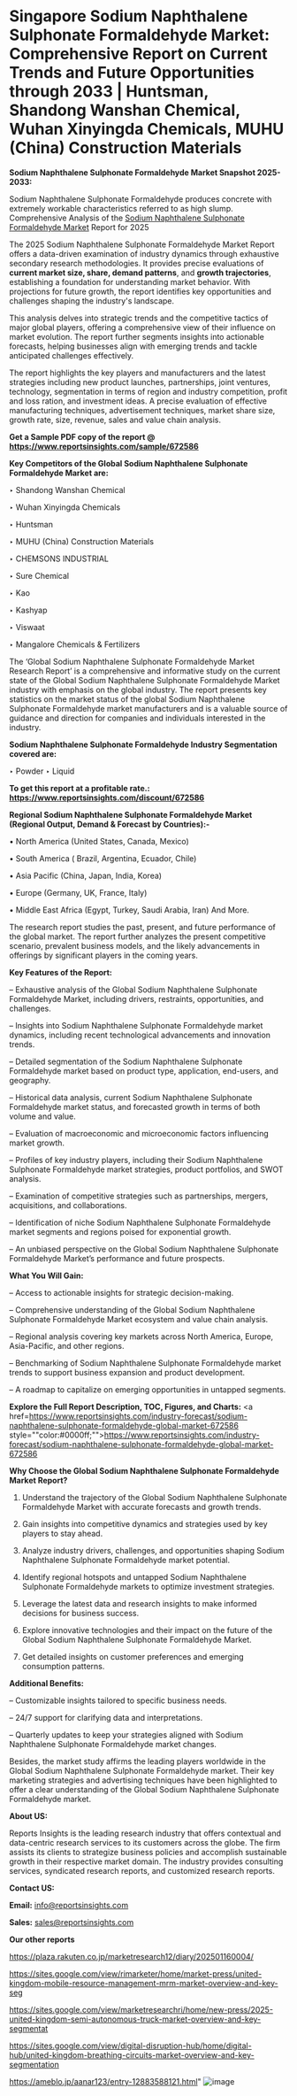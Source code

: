 # Singapore Sodium Naphthalene Sulphonate Formaldehyde Market: Comprehensive Report on Current Trends and Future Opportunities through 2033 | Huntsman, Shandong Wanshan Chemical, Wuhan Xinyingda Chemicals, MUHU (China) Construction Materials

<strong>Sodium Naphthalene Sulphonate Formaldehyde Market Snapshot 2025-2033:</strong>

Sodium Naphthalene Sulphonate Formaldehyde produces concrete with extremely workable characteristics referred to as high slump. Comprehensive Analysis of the <a href=https://www.reportsinsights.com/sample/672586>Sodium Naphthalene Sulphonate Formaldehyde Market</a> Report for 2025

The 2025 Sodium Naphthalene Sulphonate Formaldehyde Market Report offers a data-driven examination of industry dynamics through exhaustive secondary research methodologies. It provides precise evaluations of <strong>current market size, share, demand patterns</strong>, and <strong>growth trajectories</strong>, establishing a foundation for understanding market behavior. With projections for future growth, the report identifies key opportunities and challenges shaping the industry's landscape.

This analysis delves into strategic trends and the competitive tactics of major global players, offering a comprehensive view of their influence on market evolution. The report further segments insights into actionable forecasts, helping businesses align with emerging trends and tackle anticipated challenges effectively.

The report highlights the key players and manufacturers and the latest strategies including new product launches, partnerships, joint ventures, technology, segmentation in terms of region and industry competition, profit and loss ration, and investment ideas. A precise evaluation of effective manufacturing techniques, advertisement techniques, market share size, growth rate, size, revenue, sales and value chain analysis.

<strong>Get a Sample PDF copy of the report @ <a href=https://www.reportsinsights.com/sample/672586 style=color:#0000ff;>https://www.reportsinsights.com/sample/672586</a></strong>

<strong>Key Competitors of the Global Sodium Naphthalene Sulphonate Formaldehyde Market are:</strong>

‣ Shandong Wanshan Chemical

‣ Wuhan Xinyingda Chemicals

‣ Huntsman

‣ MUHU (China) Construction Materials

‣ CHEMSONS INDUSTRIAL

‣ Sure Chemical

‣ Kao

‣ Kashyap

‣ Viswaat

‣ Mangalore Chemicals & Fertilizers

The ‘Global Sodium Naphthalene Sulphonate Formaldehyde Market Research Report’ is a comprehensive and informative study on the current state of the Global Sodium Naphthalene Sulphonate Formaldehyde Market industry with emphasis on the global industry. The report presents key statistics on the market status of the global Sodium Naphthalene Sulphonate Formaldehyde market manufacturers and is a valuable source of guidance and direction for companies and individuals interested in the industry.

<strong>Sodium Naphthalene Sulphonate Formaldehyde Industry Segmentation covered are:</strong>

‣ Powder
‣ Liquid

<strong>To get this report at a profitable rate.: <a href=https://www.reportsinsights.com/discount/672586 style=color:#0000ff;>https://www.reportsinsights.com/discount/672586</a></strong>

<strong>Regional Sodium Naphthalene Sulphonate Formaldehyde Market (Regional Output, Demand &amp; Forecast by Countries):-</strong>

• North America (United States, Canada, Mexico)

• South America ( Brazil, Argentina, Ecuador, Chile)

• Asia Pacific (China, Japan, India, Korea)

• Europe (Germany, UK, France, Italy)

• Middle East Africa (Egypt, Turkey, Saudi Arabia, Iran) And More.

The research report studies the past, present, and future performance of the global market. The report further analyzes the present competitive scenario, prevalent business models, and the likely advancements in offerings by significant players in the coming years.

<strong>Key Features of the Report:</strong>

– Exhaustive analysis of the Global Sodium Naphthalene Sulphonate Formaldehyde Market, including drivers, restraints, opportunities, and challenges.

– Insights into Sodium Naphthalene Sulphonate Formaldehyde market dynamics, including recent technological advancements and innovation trends.

– Detailed segmentation of the Sodium Naphthalene Sulphonate Formaldehyde market based on product type, application, end-users, and geography.

– Historical data analysis, current Sodium Naphthalene Sulphonate Formaldehyde market status, and forecasted growth in terms of both volume and value.

– Evaluation of macroeconomic and microeconomic factors influencing market growth.

– Profiles of key industry players, including their Sodium Naphthalene Sulphonate Formaldehyde market strategies, product portfolios, and SWOT analysis.

– Examination of competitive strategies such as partnerships, mergers, acquisitions, and collaborations.

– Identification of niche Sodium Naphthalene Sulphonate Formaldehyde market segments and regions poised for exponential growth.

– An unbiased perspective on the Global Sodium Naphthalene Sulphonate Formaldehyde Market’s performance and future prospects.

<strong>What You Will Gain:</strong>

– Access to actionable insights for strategic decision-making.

– Comprehensive understanding of the Global Sodium Naphthalene Sulphonate Formaldehyde Market ecosystem and value chain analysis.

– Regional analysis covering key markets across North America, Europe, Asia-Pacific, and other regions.

– Benchmarking of Sodium Naphthalene Sulphonate Formaldehyde market trends to support business expansion and product development.

– A roadmap to capitalize on emerging opportunities in untapped segments.

<strong>Explore the Full Report Description, TOC, Figures, and Charts:</strong>
<a href=https://www.reportsinsights.com/industry-forecast/sodium-naphthalene-sulphonate-formaldehyde-global-market-672586 style=""color:#0000ff;"">https://www.reportsinsights.com/industry-forecast/sodium-naphthalene-sulphonate-formaldehyde-global-market-672586</a>

<strong>Why Choose the Global Sodium Naphthalene Sulphonate Formaldehyde Market Report?</strong>

1. Understand the trajectory of the Global Sodium Naphthalene Sulphonate Formaldehyde Market with accurate forecasts and growth trends.

2. Gain insights into competitive dynamics and strategies used by key players to stay ahead.

3. Analyze industry drivers, challenges, and opportunities shaping Sodium Naphthalene Sulphonate Formaldehyde market potential.

4. Identify regional hotspots and untapped Sodium Naphthalene Sulphonate Formaldehyde markets to optimize investment strategies.

5. Leverage the latest data and research insights to make informed decisions for business success.

6. Explore innovative technologies and their impact on the future of the Global Sodium Naphthalene Sulphonate Formaldehyde Market.

7. Get detailed insights on customer preferences and emerging consumption patterns.

<strong>Additional Benefits:</strong>

– Customizable insights tailored to specific business needs.

– 24/7 support for clarifying data and interpretations.

– Quarterly updates to keep your strategies aligned with Sodium Naphthalene Sulphonate Formaldehyde market changes.

Besides, the market study affirms the leading players worldwide in the Global Sodium Naphthalene Sulphonate Formaldehyde market. Their key marketing strategies and advertising techniques have been highlighted to offer a clear understanding of the Global Sodium Naphthalene Sulphonate Formaldehyde market.

<strong><strong>About US</strong>:</strong>

Reports Insights is the leading research industry that offers contextual and data-centric research services to its customers across the globe. The firm assists its clients to strategize business policies and accomplish sustainable growth in their respective market domain. The industry provides consulting services, syndicated research reports, and customized research reports.

<strong>Contact US:</strong>

<p class=><b>Email:</b> <a href=mailto:info@reportsinsights.com>info@reportsinsights.com</a></p>
<p class=><b>Sales:</b> <a href=mailto:sales@reportsinsights.com>sales@reportsinsights.com</a></p>

<strong>Our other reports</strong>

<a href=https://plaza.rakuten.co.jp/marketresearch12/diary/202501160004/>https://plaza.rakuten.co.jp/marketresearch12/diary/202501160004/</a>

<a href=https://sites.google.com/view/rimarketer/home/market-press/united-kingdom-mobile-resource-management-mrm-market-overview-and-key-seg>https://sites.google.com/view/rimarketer/home/market-press/united-kingdom-mobile-resource-management-mrm-market-overview-and-key-seg</a>

<a href=https://sites.google.com/view/marketresearchri/home/new-press/2025-united-kingdom-semi-autonomous-truck-market-overview-and-key-segmentat>https://sites.google.com/view/marketresearchri/home/new-press/2025-united-kingdom-semi-autonomous-truck-market-overview-and-key-segmentat</a>

<a href=https://sites.google.com/view/digital-disruption-hub/home/digital-hub/united-kingdom-breathing-circuits-market-overview-and-key-segmentation>https://sites.google.com/view/digital-disruption-hub/home/digital-hub/united-kingdom-breathing-circuits-market-overview-and-key-segmentation</a>

<a href=https://ameblo.jp/aanar123/entry-12883588121.html>https://ameblo.jp/aanar123/entry-12883588121.html</a>"
![image](https://github.com/user-attachments/assets/deae5358-804d-4624-83ea-f7ec2987973c)
